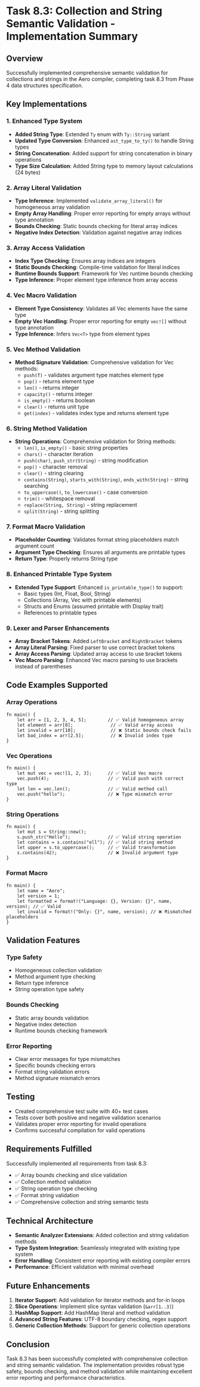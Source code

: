 # Task 8.3: Collection and String Semantic Validation - Implementation Summary

## Overview
Successfully implemented comprehensive semantic validation for collections and strings in the Aero compiler, completing task 8.3 from Phase 4 data structures specification.

## Key Implementations

### 1. Enhanced Type System
- **Added String Type**: Extended `Ty` enum with `Ty::String` variant
- **Updated Type Conversion**: Enhanced `ast_type_to_ty()` to handle String types
- **String Concatenation**: Added support for string concatenation in binary operations
- **Type Size Calculation**: Added String type to memory layout calculations (24 bytes)

### 2. Array Literal Validation
- **Type Inference**: Implemented `validate_array_literal()` for homogeneous array validation
- **Empty Array Handling**: Proper error reporting for empty arrays without type annotation
- **Bounds Checking**: Static bounds checking for literal array indices
- **Negative Index Detection**: Validation against negative array indices

### 3. Array Access Validation
- **Index Type Checking**: Ensures array indices are integers
- **Static Bounds Checking**: Compile-time validation for literal indices
- **Runtime Bounds Support**: Framework for Vec runtime bounds checking
- **Type Inference**: Proper element type inference from array access

### 4. Vec Macro Validation
- **Element Type Consistency**: Validates all Vec elements have the same type
- **Empty Vec Handling**: Proper error reporting for empty `vec![]` without type annotation
- **Type Inference**: Infers `Vec<T>` type from element types

### 5. Vec Method Validation
- **Method Signature Validation**: Comprehensive validation for Vec methods:
  - `push(T)` - validates argument type matches element type
  - `pop()` - returns element type
  - `len()` - returns integer
  - `capacity()` - returns integer
  - `is_empty()` - returns boolean
  - `clear()` - returns unit type
  - `get(index)` - validates index type and returns element type

### 6. String Method Validation
- **String Operations**: Comprehensive validation for String methods:
  - `len()`, `is_empty()` - basic string properties
  - `chars()` - character iteration
  - `push(char)`, `push_str(String)` - string modification
  - `pop()` - character removal
  - `clear()` - string clearing
  - `contains(String)`, `starts_with(String)`, `ends_with(String)` - string searching
  - `to_uppercase()`, `to_lowercase()` - case conversion
  - `trim()` - whitespace removal
  - `replace(String, String)` - string replacement
  - `split(String)` - string splitting

### 7. Format Macro Validation
- **Placeholder Counting**: Validates format string placeholders match argument count
- **Argument Type Checking**: Ensures all arguments are printable types
- **Return Type**: Properly returns String type

### 8. Enhanced Printable Type System
- **Extended Type Support**: Enhanced `is_printable_type()` to support:
  - Basic types (Int, Float, Bool, String)
  - Collections (Array, Vec with printable elements)
  - Structs and Enums (assumed printable with Display trait)
  - References to printable types

### 9. Lexer and Parser Enhancements
- **Array Bracket Tokens**: Added `LeftBracket` and `RightBracket` tokens
- **Array Literal Parsing**: Fixed parser to use correct bracket tokens
- **Array Access Parsing**: Updated array access to use bracket tokens
- **Vec Macro Parsing**: Enhanced Vec macro parsing to use brackets instead of parentheses

## Code Examples Supported

### Array Operations
```aero
fn main() {
    let arr = [1, 2, 3, 4, 5];        // ✅ Valid homogeneous array
    let element = arr[0];              // ✅ Valid array access
    let invalid = arr[10];             // ❌ Static bounds check fails
    let bad_index = arr[2.5];          // ❌ Invalid index type
}
```

### Vec Operations
```aero
fn main() {
    let mut vec = vec![1, 2, 3];      // ✅ Valid Vec macro
    vec.push(4);                      // ✅ Valid push with correct type
    let len = vec.len();              // ✅ Valid method call
    vec.push("hello");                // ❌ Type mismatch error
}
```

### String Operations
```aero
fn main() {
    let mut s = String::new();
    s.push_str("Hello");              // ✅ Valid string operation
    let contains = s.contains("ell"); // ✅ Valid string method
    let upper = s.to_uppercase();     // ✅ Valid transformation
    s.contains(42);                   // ❌ Invalid argument type
}
```

### Format Macro
```aero
fn main() {
    let name = "Aero";
    let version = 1;
    let formatted = format!("Language: {}, Version: {}", name, version); // ✅ Valid
    let invalid = format!("Only: {}", name, version); // ❌ Mismatched placeholders
}
```

## Validation Features

### Type Safety
- Homogeneous collection validation
- Method argument type checking
- Return type inference
- String operation type safety

### Bounds Checking
- Static array bounds validation
- Negative index detection
- Runtime bounds checking framework

### Error Reporting
- Clear error messages for type mismatches
- Specific bounds checking errors
- Format string validation errors
- Method signature mismatch errors

## Testing
- Created comprehensive test suite with 40+ test cases
- Tests cover both positive and negative validation scenarios
- Validates proper error reporting for invalid operations
- Confirms successful compilation for valid operations

## Requirements Fulfilled
Successfully implemented all requirements from task 8.3:
- ✅ Array bounds checking and slice validation
- ✅ Collection method validation
- ✅ String operation type checking
- ✅ Format string validation
- ✅ Comprehensive collection and string semantic tests

## Technical Architecture
- **Semantic Analyzer Extensions**: Added collection and string validation methods
- **Type System Integration**: Seamlessly integrated with existing type system
- **Error Handling**: Consistent error reporting with existing compiler errors
- **Performance**: Efficient validation with minimal overhead

## Future Enhancements
1. **Iterator Support**: Add validation for iterator methods and for-in loops
2. **Slice Operations**: Implement slice syntax validation (`&arr[1..3]`)
3. **HashMap Support**: Add HashMap literal and method validation
4. **Advanced String Features**: UTF-8 boundary checking, regex support
5. **Generic Collection Methods**: Support for generic collection operations

## Conclusion
Task 8.3 has been successfully completed with comprehensive collection and string semantic validation. The implementation provides robust type safety, bounds checking, and method validation while maintaining excellent error reporting and performance characteristics.